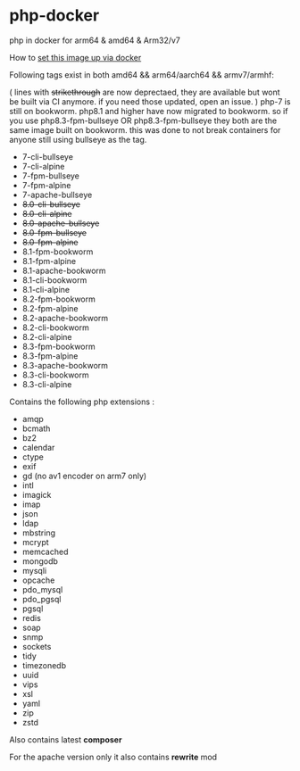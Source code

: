 
# php-docker
php in docker for arm64 &amp; amd64 &amp; Arm32/v7

How to [set this image up via docker](https://sumguy.com/install-wordpress-with-php-fpm-caddy-via-docker/)

Following tags exist in both amd64 && arm64/aarch64 && armv7/armhf:

( lines with ~~strikethrough~~ are now deprectaed, they are available but wont be built via CI anymore. if you need those updated, open an issue. )
php-7 is still on bookworm.
php8.1 and higher have now migrated to bookworm. so if you use php8.3-fpm-bullseye OR php8.3-fpm-bullseye they both are the same image built on bookworm. this was done to not break containers for anyone still using bullseye as the tag.

 - 7-cli-bullseye
 - 7-cli-alpine 
 - 7-fpm-bullseye 
 - 7-fpm-alpine
 - 7-apache-bullseye
 - ~~8.0-cli-bullseye~~
 - ~~8.0-cli-alpine~~
 - ~~8.0-apache-bullseye~~
 - ~~8.0-fpm-bullseye~~
 - ~~8.0-fpm-alpine~~
 - 8.1-fpm-bookworm
 - 8.1-fpm-alpine
 - 8.1-apache-bookworm
 - 8.1-cli-bookworm
 - 8.1-cli-alpine
 - 8.2-fpm-bookworm
 - 8.2-fpm-alpine
 - 8.2-apache-bookworm
 - 8.2-cli-bookworm
 - 8.2-cli-alpine
 - 8.3-fpm-bookworm
 - 8.3-fpm-alpine
 - 8.3-apache-bookworm
 - 8.3-cli-bookworm
 - 8.3-cli-alpine

Contains the following php extensions : 

 - amqp
 - bcmath 
 - bz2
 - calendar
 - ctype  
 - exif  
 - gd (no av1 encoder on arm7 only)
 - intl 
 - imagick
 - imap
 - json
 - ldap
 - mbstring
 - mcrypt
 - memcached
 - mongodb
 - mysqli
 - opcache
 - pdo_mysql
 - pdo_pgsql
 - pgsql
 - redis
 - soap
 - snmp
 - sockets
 - tidy
 - timezonedb
 - uuid
 - vips
 - xsl 
 - yaml
 - zip
 - zstd

 Also contains latest **composer**
 
 For the apache version only it also contains **rewrite** mod

